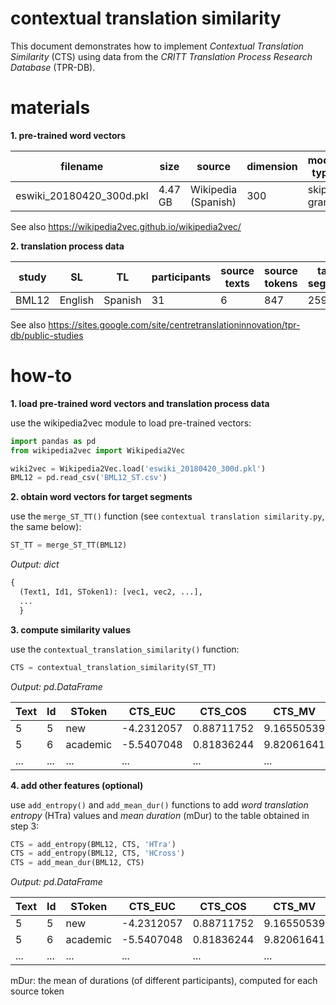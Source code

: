 # contextual translation similarity

This document demonstrates how to implement *Contextual Translation Similarity* (CTS) using data from the *CRITT Translation Process Research Database* (TPR-DB).

# materials

**1. pre-trained word vectors**

|filename|size|source|dimension|model type|window|
|--|--|--|--|--|--|
|eswiki_20180420_300d.pkl|4.47 GB|Wikipedia (Spanish)|300|skip-gram|5|

See also https://wikipedia2vec.github.io/wikipedia2vec/

**2. translation process data**

|study|SL|TL|participants|source texts|source tokens|target segments|
|--|--|--|--|--|--|--|
|BML12|English|Spanish|31|6|847|25937|

See also https://sites.google.com/site/centretranslationinnovation/tpr-db/public-studies

# how-to

**1. load pre-trained word vectors and translation process data**

use the wikipedia2vec module to load pre-trained vectors:

```python
import pandas as pd
from wikipedia2vec import Wikipedia2Vec

wiki2vec = Wikipedia2Vec.load('eswiki_20180420_300d.pkl')
BML12 = pd.read_csv('BML12_ST.csv')
```

**2. obtain word vectors for target segments**

use the `merge_ST_TT()` function (see `contextual translation similarity.py`, the same below):

```python
ST_TT = merge_ST_TT(BML12)
```

*Output: dict*

```python
{
  (Text1, Id1, SToken1): [vec1, vec2, ...],
  ...
  }
```

**3. compute similarity values**

use the `contextual_translation_similarity()` function:

```python
CTS = contextual_translation_similarity(ST_TT)
```

*Output: pd.DataFrame*

|Text|Id|SToken|CTS_EUC|CTS_COS|CTS_MV|
|--|--|--|--|--|--|
|5|5|new|-4.2312057|0.88711752|9.16550539|
|5|6|academic|-5.5407048|0.81836244|9.82061641|
|...|...|...|...|...|...|

**4. add other features (optional)**

use `add_entropy()` and `add_mean_dur()` functions to add *word translation entropy* (HTra) values and *mean duration* (mDur) to the table obtained in step 3:

```python
CTS = add_entropy(BML12, CTS, 'HTra')
CTS = add_entropy(BML12, CTS, 'HCross')
CTS = add_mean_dur(BML12, CTS)
```

*Output: pd.DataFrame*

|Text|Id|SToken|CTS_EUC|CTS_COS|CTS_MV|HTra|HCross|mDur|
|--|--|--|--|--|--|--|--|--|
|5|5|new|-4.2312057|0.88711752|9.16550539|0.6907|0.6907|302.310345|
|5|6|academic|-5.5407048|0.81836244|9.82061641|1.0351|0.6907|482.275862|
|...|...|...|...|...|...|...|...|...|

mDur: the mean of durations (of different participants), computed for each source token










